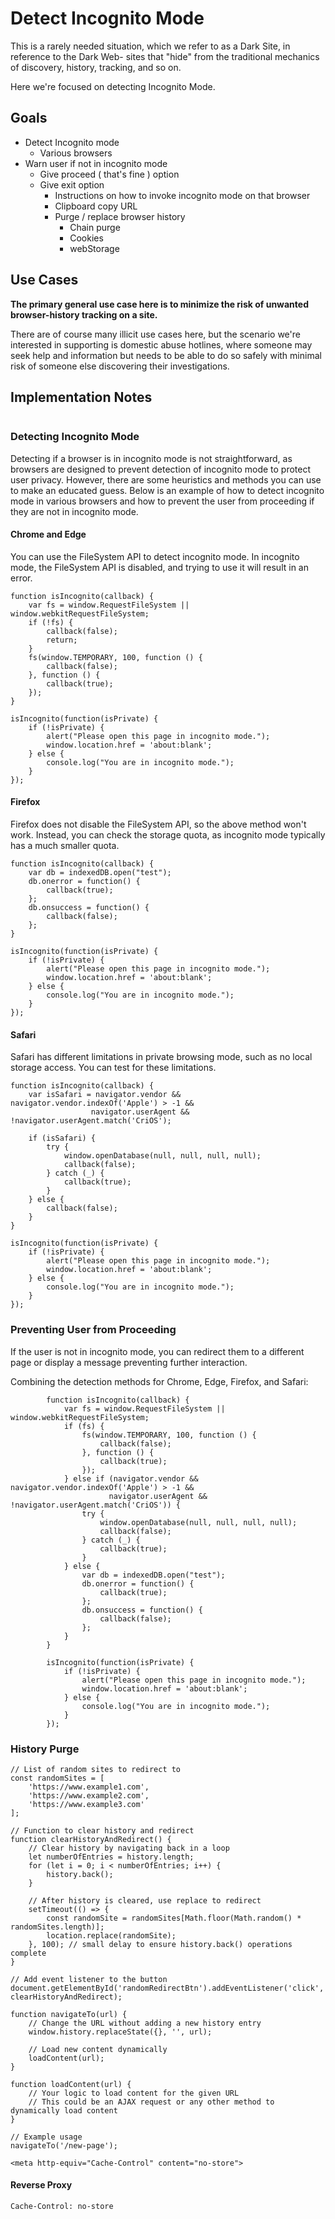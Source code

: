 # Detect Incognito Mode

This is a rarely needed situation, which we refer to as a Dark Site, in reference to the Dark Web- sites that "hide" from the traditional mechanics of discovery, history, tracking, and so on.&#x20;

Here we're focused on detecting Incognito Mode.&#x20;

## Goals

* Detect Incognito mode
  * Various browsers
* Warn user if not in incognito mode
  * Give proceed ( that's fine ) option
  * Give exit option
    * Instructions on how to invoke incognito mode on that browser
    * Clipboard copy URL
    * Purge / replace browser history&#x20;
      * Chain purge
      * Cookies
      * webStorage&#x20;

## Use Cases

**The primary general use case here is to minimize the risk of unwanted browser-history tracking on a site.**&#x20;

There are of course many illicit use cases here, but the scenario we're interested in supporting is domestic abuse hotlines, where someone may seek help and information but needs to be able to do so safely with minimal risk of someone else discovering their investigations.&#x20;

## Implementation Notes

<img src="../.gitbook/assets/file.excalidraw (1) (1) (1) (1) (1) (1).svg" alt="" class="gitbook-drawing">

### Detecting Incognito Mode

Detecting if a browser is in incognito mode is not straightforward, as browsers are designed to prevent detection of incognito mode to protect user privacy. However, there are some heuristics and methods you can use to make an educated guess. Below is an example of how to detect incognito mode in various browsers and how to prevent the user from proceeding if they are not in incognito mode.

#### **Chrome and Edge**

You can use the FileSystem API to detect incognito mode. In incognito mode, the FileSystem API is disabled, and trying to use it will result in an error.



```
function isIncognito(callback) {
    var fs = window.RequestFileSystem || window.webkitRequestFileSystem;
    if (!fs) {
        callback(false);
        return;
    }
    fs(window.TEMPORARY, 100, function () {
        callback(false);
    }, function () {
        callback(true);
    });
}

isIncognito(function(isPrivate) {
    if (!isPrivate) {
        alert("Please open this page in incognito mode.");
        window.location.href = 'about:blank';
    } else {
        console.log("You are in incognito mode.");
    }
});

```

#### **Firefox**

Firefox does not disable the FileSystem API, so the above method won't work. Instead, you can check the storage quota, as incognito mode typically has a much smaller quota.&#x20;

```
function isIncognito(callback) {
    var db = indexedDB.open("test");
    db.onerror = function() {
        callback(true);
    };
    db.onsuccess = function() {
        callback(false);
    };
}

isIncognito(function(isPrivate) {
    if (!isPrivate) {
        alert("Please open this page in incognito mode.");
        window.location.href = 'about:blank';
    } else {
        console.log("You are in incognito mode.");
    }
});

```

#### **Safari**

Safari has different limitations in private browsing mode, such as no local storage access. You can test for these limitations.

```
function isIncognito(callback) {
    var isSafari = navigator.vendor && navigator.vendor.indexOf('Apple') > -1 &&
                  navigator.userAgent && !navigator.userAgent.match('CriOS');

    if (isSafari) {
        try {
            window.openDatabase(null, null, null, null);
            callback(false);
        } catch (_) {
            callback(true);
        }
    } else {
        callback(false);
    }
}

isIncognito(function(isPrivate) {
    if (!isPrivate) {
        alert("Please open this page in incognito mode.");
        window.location.href = 'about:blank';
    } else {
        console.log("You are in incognito mode.");
    }
});

```

### Preventing User from Proceeding

If the user is not in incognito mode, you can redirect them to a different page or display a message preventing further interaction.&#x20;

Combining the detection methods for Chrome, Edge, Firefox, and Safari:

```
        function isIncognito(callback) {
            var fs = window.RequestFileSystem || window.webkitRequestFileSystem;
            if (fs) {
                fs(window.TEMPORARY, 100, function () {
                    callback(false);
                }, function () {
                    callback(true);
                });
            } else if (navigator.vendor && navigator.vendor.indexOf('Apple') > -1 &&
                      navigator.userAgent && !navigator.userAgent.match('CriOS')) {
                try {
                    window.openDatabase(null, null, null, null);
                    callback(false);
                } catch (_) {
                    callback(true);
                }
            } else {
                var db = indexedDB.open("test");
                db.onerror = function() {
                    callback(true);
                };
                db.onsuccess = function() {
                    callback(false);
                };
            }
        }

        isIncognito(function(isPrivate) {
            if (!isPrivate) {
                alert("Please open this page in incognito mode.");
                window.location.href = 'about:blank';
            } else {
                console.log("You are in incognito mode.");
            }
        });
```

### History Purge&#x20;



```
// List of random sites to redirect to
const randomSites = [
    'https://www.example1.com',
    'https://www.example2.com',
    'https://www.example3.com'
];

// Function to clear history and redirect
function clearHistoryAndRedirect() {
    // Clear history by navigating back in a loop
    let numberOfEntries = history.length;
    for (let i = 0; i < numberOfEntries; i++) {
        history.back();
    }

    // After history is cleared, use replace to redirect
    setTimeout(() => {
        const randomSite = randomSites[Math.floor(Math.random() * randomSites.length)];
        location.replace(randomSite);
    }, 100); // small delay to ensure history.back() operations complete
}

// Add event listener to the button
document.getElementById('randomRedirectBtn').addEventListener('click', clearHistoryAndRedirect);

```



```
function navigateTo(url) {
    // Change the URL without adding a new history entry
    window.history.replaceState({}, '', url);

    // Load new content dynamically
    loadContent(url);
}

function loadContent(url) {
    // Your logic to load content for the given URL
    // This could be an AJAX request or any other method to dynamically load content
}

// Example usage
navigateTo('/new-page');

```



```
<meta http-equiv="Cache-Control" content="no-store">

```



#### Reverse Proxy

```
Cache-Control: no-store
```

























